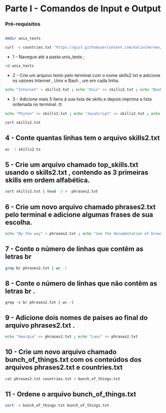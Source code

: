 # Parte I - Comandos de Input e Output

### Pré-requisitos
```bash

mkdir unix_tests

curl -o countries.txt "https://gist.githubusercontent.com/kalinchernev/486393efcca01623b18d/raw/daa24c9fea66afb7d68f8d69f0c4b8eeb9406e83/countries" ;
```

- 1 - Navegue até a pasta unix_tests ;

```bash
cd unix_tests
```

- 2 - Crie um arquivo texto pelo terminal com o nome skills2.txt e adicione os valores Internet , Unix e Bash , um em cada linha.

```bash
echo "Internet" > skills2.txt ; echo "Unix" >> skills2.txt ; echo "Bash" >> skills2.txt
```

- 3 - Adicione mais 5 itens à sua lista de skills e depois imprima a lista ordenada no terminal. 🤓
```bash
echo "Phyton" >> skills2.txt ; echo "JavaScript" >> skills2.txt ; echo "PHP" >> skills2.txt ; echo "HTML" >> skills2.txt ; echo "CSS" >> skills2.txt

sort skills2.txt
```

## 4 - Conte quantas linhas tem o arquivo skills2.txt
```bash
wc -l skills2.tx
```

## 5 - Crie um arquivo chamado top_skills.txt usando o skills2.txt , contendo as 3 primeiras skills em ordem alfabética.
```bash
sort skills2.txt | head -3 >  phrases2.txt
```

## 6 - Crie um novo arquivo chamado phrases2.txt pelo terminal e adicione algumas frases de sua escolha.
```bash
echo "By the way" > phrases2.txt ; echo "See the documentation of brownie" >> phrases2.txt ; echo "The keys on a keyboard" >> phrases2.txt
```

## 7 - Conte o número de linhas que contêm as letras br
```bash
grep br phrases2.txt | wc -l
```

## 8 - Conte o número de linhas que não contêm as letras br .
```shell
grep -v br phrases2.txt | wc -l
```

## 9 - Adicione dois nomes de países ao final do arquivo phrases2.txt .
```bash
echo "Georgia" >> phrases2.txt ; echo "Laos" >> phrases2.txt
```

## 10 - Crie um novo arquivo chamado bunch_of_things.txt com os conteúdos dos arquivos phrases2.txt e countries.txt
```bash
cat phrases2.txt countries.txt > bunch_of_things.txt
```

## 11 - Ordene o arquivo bunch_of_things.txt
```bash
sort -o bunch_of_things.txt bunch_of_things.txt
```
